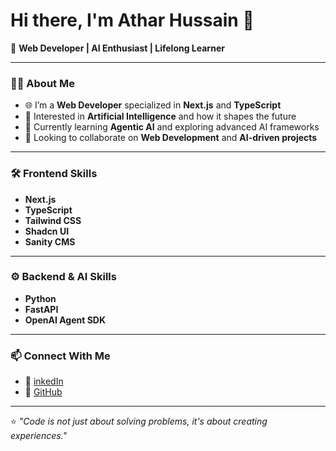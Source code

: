 # Hi there, I'm Athar Hussain 👋  

🚀 **Web Developer | AI Enthusiast | Lifelong Learner**  

---

### 👨‍💻 About Me  
- 🌐 I’m a **Web Developer** specialized in **Next.js** and **TypeScript**  
- 👀 Interested in **Artificial Intelligence** and how it shapes the future  
- 🌱 Currently learning **Agentic AI** and exploring advanced AI frameworks  
- 💞️ Looking to collaborate on **Web Development** and **AI-driven projects**  

---

### 🛠️ Frontend Skills  
- **Next.js**  
- **TypeScript**  
- **Tailwind CSS**  
- **Shadcn UI**  
- **Sanity CMS**  

---

### ⚙️ Backend & AI Skills  
- **Python**  
- **FastAPI**  
- **OpenAI Agent SDK**  

---

### 📫 Connect With Me  
- 💼 [inkedIn](https://www.linkedin.com/in/athar-hussain-404383312)  
- 🐙 [GitHub](https://github.com/AtharHussain320)

---

⭐️ _"Code is not just about solving problems, it's about creating experiences."_
